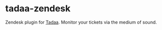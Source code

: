 tadaa-zendesk
=============

Zendesk plugin for [Tadaa](https://github.com/jamesbloomer/tadaa-runner). Monitor your tickets via the medium of sound.
